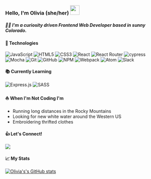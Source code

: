 ### Hello, I'm Olivia (she/her) <img src="https://media.giphy.com/media/hvRJCLFzcasrR4ia7z/giphy.gif" width="30px"/>
##### :woman_technologist: I'm a curiosity driven Frontend Web Developer based in sunny Colorado.

<!-- #### :woman_technologist: About Me
- I'm a Frontend Developer based in sunny Colorado
- I'm most interested in the places where technology and sustainablity intersect
- I love working in a collaborative team environment -->

#### :floppy_disk: Technologies 
![JavaScript](https://img.shields.io/badge/javascript-%23323330.svg?style=for-the-badge&logo=javascript&logoColor=%23F7DF1E)
![HTML5](https://img.shields.io/badge/html5-%23E34F26.svg?style=for-the-badge&logo=html5&logoColor=white)
![CSS3](https://img.shields.io/badge/css3-%231572B6.svg?style=for-the-badge&logo=css3&logoColor=white)
![React](https://img.shields.io/badge/react-%2320232a.svg?style=for-the-badge&logo=react&logoColor=%2361DAFB)
![React Router](https://img.shields.io/badge/React_Router-CA4245?style=for-the-badge&logo=react-router&logoColor=white)
![cypress](https://img.shields.io/badge/-cypress-%23E5E5E5?style=for-the-badge&logo=cypress&logoColor=058a5e)
![Mocha](https://img.shields.io/badge/-mocha-%238D6748?style=for-the-badge&logo=mocha&logoColor=white)
![Git](https://img.shields.io/badge/git-%23F05033.svg?style=for-the-badge&logo=git&logoColor=white)
![GitHub](https://img.shields.io/badge/github-%23121011.svg?style=for-the-badge&logo=github&logoColor=white)
![NPM](https://img.shields.io/badge/NPM-%23000000.svg?style=for-the-badge&logo=npm&logoColor=white)
![Webpack](https://img.shields.io/badge/webpack-%238DD6F9.svg?style=for-the-badge&logo=webpack&logoColor=black)
![Atom](https://img.shields.io/badge/Atom-%2366595C.svg?style=for-the-badge&logo=atom&logoColor=white)
![Slack](https://img.shields.io/badge/Slack-4A154B?style=for-the-badge&logo=slack&logoColor=white)

#### :books: Currently Learning 
![Express.js](https://img.shields.io/badge/express.js-%23404d59.svg?style=for-the-badge&logo=express&logoColor=%2361DAFB)
![SASS](https://img.shields.io/badge/SASS-hotpink.svg?style=for-the-badge&logo=SASS&logoColor=white)

#### :boat: When I'm Not Coding I'm
- Running long distances in the Rocky Mountains
- Looking for new white water around the Western US
- Embroidering thrifted clothes

#### :thumbsup: Let's Connect! 
<div id="badges">
  <a href="www.linkedin.com/in/-olivia-whitehead">
    <img src=https://img.shields.io/badge/LinkedIn-blue?logo=linkedin&logoColor=white&style=for-the-badge>
  </a>
</div>


#### 📈 My Stats
[![Olivia's's GitHub stats](https://github-readme-stats.vercel.app/api?username=whiteheadol)](https://github.com/whiteheadol/github-readme-stats)




<!-- - Reading books about food -->

<!--
**whiteheadol/whiteheadol** is a ✨ _special_ ✨ repository because its `README.md` (this file) appears on your GitHub profile.

Here are some ideas to get you started:



- 🔭 I’m currently working on ...
- 🌱 I’m currently learning ...
- 👯 I’m looking to collaborate on ...
- 🤔 I’m looking for help with ...
- 💬 Ask me about ...
- 📫 How to reach me: ...
- 😄 Pronouns: ...
- ⚡ Fun fact: ...
-->
